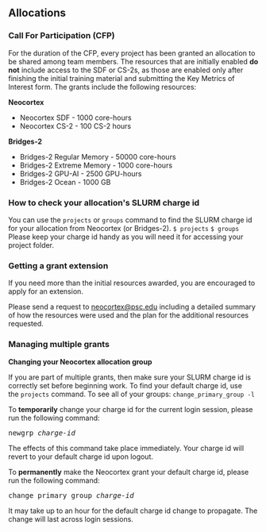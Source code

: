 ## Allocations
### Call For Participation (CFP)
For the duration of the CFP, every project has been granted an allocation to be shared among team members. The resources that are initially enabled **do not** include access to the SDF or CS-2s, as those are enabled only after finishing the initial training material and submitting the Key Metrics of Interest form.
The grants include the following resources:

**Neocortex**
* Neocortex SDF - 1000 core-hours
* Neocortex CS-2 - 100 CS-2 hours

**Bridges-2**
* Bridges-2 Regular Memory - 50000 core-hours
* Bridges-2 Extreme Memory - 1000 core-hours
* Bridges-2 GPU-AI - 2500 GPU-hours
* Bridges-2 Ocean - 1000 GB
  
### How to check your allocation's SLURM charge id
You can use the `projects` or `groups` command to find the SLURM charge id for your allocation from Neocortex (or Bridges-2).
```$ projects```
```$ groups```
Please keep your charge id handy as you will need it for accessing your project folder.

### Getting a grant extension
If you need more than the initial resources awarded, you are encouraged to apply for an extension.

Please send a request to [neocortex@psc.edu](mailto:neocortex.edu) including a detailed summary of how the resources were used and the plan for the additional resources requested.

### Managing multiple grants
**Changing your Neocortex allocation group**

If you are part of multiple grants, then make sure your SLURM charge id is correctly set before beginning work. To find your default charge id, use the `projects` command. To see all of your groups:
`change_primary_group -l`

To **temporarily** change your charge id for the current login session, please run the following command:
<pre>newgrp <i>charge-id</i></pre>
The effects of this command take place immediately. Your charge id will revert to your default charge id upon logout.


To **permanently** make the Neocortex grant your default charge id, please run the following command:
<pre>change_primary_group <i>charge-id</i></pre>

It may take up to an hour for the default charge id change to propagate. The change will last across login sessions.

